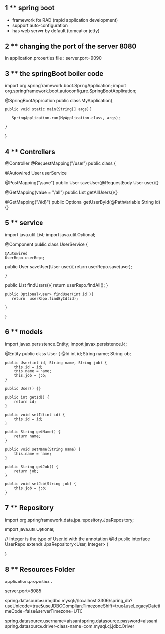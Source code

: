 ## 1 ** spring boot 

* framework for RAD (rapid application development)  
* support auto-configuration 
* has web server by default (tomcat or jetty)

## 2 ** changing the port of the server 8080
in 
application.properties file :    server.port=9090


##  3 ** the springBoot boiler code 

import org.springframework.boot.SpringApplication;
import org.springframework.boot.autoconfigure.SpringBootApplication;


@SpringBootApplication 
public class MyApplication{

    public void static main(String[] args){

       SpringApplication.run(MyApplication.class, args);

    }

}

## 4 ** Controllers 
@Controller 
@RequestMapping("/user")
public class {

 @Autowired 
 User userService 


 @PostMapping("/save")
 public User saveUser(@RequestBody User user){}

 @GetMapping(value = "/all")
 public List<User> getAllUsers(){}

 @GetMapping("/{id}")
 public Optional<User> getUserById(@PathVariable  String id){}



## 5 ** service 

import java.util.List;
import java.util.Optional;


@Component
public class UserService {

    @Autowired
    UserRepo userRepo;

   public User saveUser(User user){
       return  userRepo.save(user);

    }

   public List<User> findUsers(){
       return  userRepo.findAll();
    }


    public Optional<User> findUser(int id ){
       return  userRepo.findById(id);

    }

}




## 6 ** models 
import javax.persistence.Entity;
import javax.persistence.Id;



@Entity
public class User {
    @Id
    int id;
    String name;
    String job;

    public User(int id, String name, String job) {
        this.id = id;
        this.name = name;
        this.job = job;
    }

    public User() {}

    public int getId() {
        return id;
    }

    public void setId(int id) {
        this.id = id;
    }

    public String getName() {
        return name;
    }

    public void setName(String name) {
        this.name = name;
    }

    public String getJob() {
        return job;
    }

    public void setJob(String job) {
        this.job = job;
    }


## 7 ** Repository 

import org.springframework.data.jpa.repository.JpaRepository;

import java.util.Optional;

// Integer is the type of User.id with the annotation @Id 
public interface UserRepo extends JpaRepository<User, Integer> {

}


## 8 **  Resources Folder 
application.properties :

   server.port=8085

   spring.datasource.url=jdbc:mysql://localhost:3306/spring_db?useUnicode=true&useJDBCCompliantTimezoneShift=true&useLegacyDatetimeCode=false&serverTimezone=UTC

   spring.datasource.username=aissani
   spring.datasource.password=aissani
   spring.datasource.driver-class-name=com.mysql.cj.jdbc.Driver
  